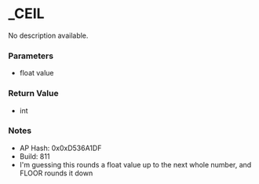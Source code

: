 # _CEIL

No description available.

### Parameters
* float value

### Return Value
* int

### Notes
* AP Hash: 0x0xD536A1DF
* Build: 811
* I'm guessing this rounds a float value up to the next whole number, and FLOOR rounds it down

